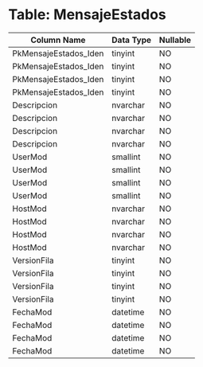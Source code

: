 # Table: MensajeEstados

| Column Name | Data Type | Nullable |
|-------------|-----------|----------|
| PkMensajeEstados_Iden | tinyint | NO |
| PkMensajeEstados_Iden | tinyint | NO |
| PkMensajeEstados_Iden | tinyint | NO |
| PkMensajeEstados_Iden | tinyint | NO |
| Descripcion | nvarchar | NO |
| Descripcion | nvarchar | NO |
| Descripcion | nvarchar | NO |
| Descripcion | nvarchar | NO |
| UserMod | smallint | NO |
| UserMod | smallint | NO |
| UserMod | smallint | NO |
| UserMod | smallint | NO |
| HostMod | nvarchar | NO |
| HostMod | nvarchar | NO |
| HostMod | nvarchar | NO |
| HostMod | nvarchar | NO |
| VersionFila | tinyint | NO |
| VersionFila | tinyint | NO |
| VersionFila | tinyint | NO |
| VersionFila | tinyint | NO |
| FechaMod | datetime | NO |
| FechaMod | datetime | NO |
| FechaMod | datetime | NO |
| FechaMod | datetime | NO |
